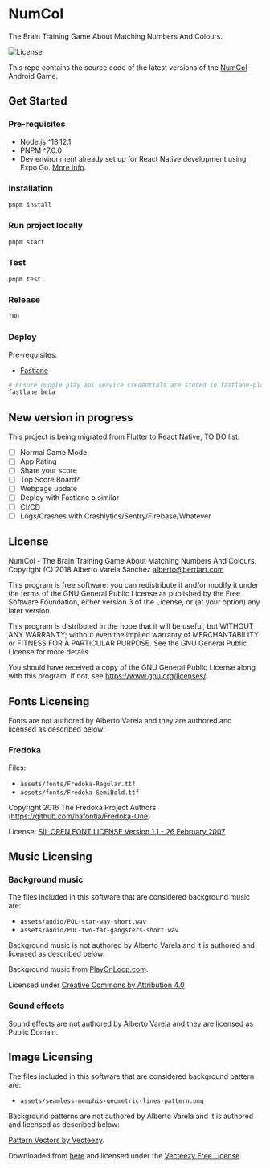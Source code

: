 # NumCol

The Brain Training Game About Matching Numbers And Colours.

![License](https://img.shields.io/github/license/numcol/numcol)

This repo contains the source code of the latest versions of the [NumCol](https://play.google.com/store/apps/details?id=com.numcol.free) Android Game.

## Get Started

### Pre-requisites

- Node.js ^18.12.1
- PNPM ^7.0.0
- Dev environment already set up for React Native development using Expo Go. [More info](https://reactnative.dev/docs/environment-setup).

### Installation

```sh
pnpm install
```

### Run project locally

```sh
pnpm start
```

### Test

```sh
pnpm test
```

### Release

```sh
TBD
```

### Deploy

Pre-requisites:

- [Fastlane](https://docs.fastlane.tools/)

```sh
# Ensure google play api service credentials are stored in fastlane-playstore.json
fastlane beta
```

## New version in progress

This project is being migrated from Flutter to React Native, TO DO list:

- [ ] Normal Game Mode
- [ ] App Rating
- [ ] Share your score
- [ ] Top Score Board?
- [ ] Webpage update
- [ ] Deploy with Fastlane o similar
- [ ] CI/CD
- [ ] Logs/Crashes with Crashlytics/Sentry/Firebase/Whatever

## License

NumCol - The Brain Training Game About Matching Numbers And Colours.  
Copyright (C) 2018 Alberto Varela Sánchez <alberto@berriart.com>

This program is free software: you can redistribute it and/or modify
it under the terms of the GNU General Public License as published by
the Free Software Foundation, either version 3 of the License, or
(at your option) any later version.

This program is distributed in the hope that it will be useful,
but WITHOUT ANY WARRANTY; without even the implied warranty of
MERCHANTABILITY or FITNESS FOR A PARTICULAR PURPOSE. See the
GNU General Public License for more details.

You should have received a copy of the GNU General Public License
along with this program. If not, see <https://www.gnu.org/licenses/>.

## Fonts Licensing

Fonts are not authored by Alberto Varela and they are authored and licensed as described below:

### Fredoka

Files:

- `assets/fonts/Fredoka-Regular.ttf`
- `assets/fonts/Fredoka-SemiBold.ttf`

Copyright 2016 The Fredoka Project Authors (<https://github.com/hafontia/Fredoka-One>)

License: [SIL OPEN FONT LICENSE Version 1.1 - 26 February 2007](https://scripts.sil.org/cms/scripts/page.php?site_id=nrsi&id=OFL)

## Music Licensing

### Background music

The files included in this software that are considered background music are:

- `assets/audio/POL-star-way-short.wav`
- `assets/audio/POL-two-fat-gangsters-short.wav`

Background music is not authored by Alberto Varela and it is authored and licensed as described below:

Background music from [PlayOnLoop.com](https://www.playonloop.com).

Licensed under [Creative Commons by Attribution 4.0](https://creativecommons.org/licenses/by/4.0/)

### Sound effects

Sound effects are not authored by Alberto Varela and they are licensed as Public Domain.

## Image Licensing

The files included in this software that are considered background pattern are:

- `assets/seamless-memphis-geometric-lines-pattern.png`

Background patterns are not authored by Alberto Varela and it is authored and licensed as described below:

[Pattern Vectors by Vecteezy](https://www.vecteezy.com/free-vector/pattern).

Downloaded from [here](https://www.vecteezy.com/vector-art/1255504-seamlelss-memphis-geometric-lines-pattern) and licensed under the [Vecteezy Free License](https://www.vecteezy.com/licensing-agreement)
